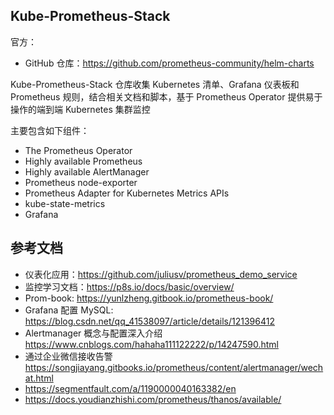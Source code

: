 ## Kube-Prometheus-Stack

官方：

- GitHub 仓库：<https://github.com/prometheus-community/helm-charts>

Kube-Prometheus-Stack 仓库收集 Kubernetes 清单、Grafana 仪表板和 Prometheus 规则，结合相关文档和脚本，基于 Prometheus Operator 提供易于操作的端到端 Kubernetes 集群监控

主要包含如下组件：

- The Prometheus Operator
- Highly available Prometheus
- Highly available AlertManager
- Prometheus node-exporter
- Prometheus Adapter for Kubernetes Metrics APIs
- kube-state-metrics
- Grafana

## 参考文档

- 仪表化应用：<https://github.com/juliusv/prometheus_demo_service>
- 监控学习文档：<https://p8s.io/docs/basic/overview/>
- Prom-book: <https://yunlzheng.gitbook.io/prometheus-book/>
- Grafana 配置 MySQL: <https://blog.csdn.net/qq_41538097/article/details/121396412>
- Alertmanager 概念与配置深入介绍 <https://www.cnblogs.com/hahaha111122222/p/14247590.html>
- 通过企业微信接收告警 <https://songjiayang.gitbooks.io/prometheus/content/alertmanager/wechat.html>
- <https://segmentfault.com/a/1190000040163382/en>
- <https://docs.youdianzhishi.com/prometheus/thanos/available/>
